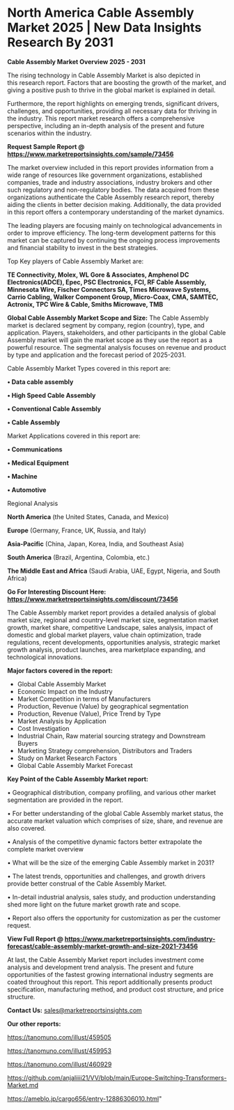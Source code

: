 # North America Cable Assembly Market 2025 | New Data Insights Research By 2031

<Strong> Cable Assembly Market Overview 2025 - 2031</strong>

The rising technology in Cable Assembly Market is also depicted in this research report. Factors that are boosting the growth of the market, and giving a positive push to thrive in the global market is explained in detail.

Furthermore, the report highlights on emerging trends, significant drivers, challenges, and opportunities, providing all necessary data for thriving in the industry. This report market research offers a comprehensive perspective, including an in-depth analysis of the present and future scenarios within the industry.

<strong>Request Sample Report @ <a href=https://www.marketreportsinsights.com/sample/73456>https://www.marketreportsinsights.com/sample/73456</a></strong>

The market overview included in this report provides information from a wide range of resources like government organizations, established companies, trade and industry associations, industry brokers and other such regulatory and non-regulatory bodies. The data acquired from these organizations authenticate the Cable Assembly research report, thereby aiding the clients in better decision making. Additionally, the data provided in this report offers a contemporary understanding of the market dynamics.

The leading players are focusing mainly on technological advancements in order to improve efficiency. The long-term development patterns for this market can be captured by continuing the ongoing process improvements and financial stability to invest in the best strategies.

Top Key players of Cable Assembly Market are:

<strong>TE Connectivity, Molex, WL Gore & Associates, Amphenol DC Electronics(ADCE), Epec, PSC Electronics, FCI, RF Cable Assembly, Minnesota Wire, Fischer Connectors SA, Times Microwave Systems, Carrio Cabling, Walker Component Group, Micro-Coax, CMA, SAMTEC, Actronix, TPC Wire & Cable, Smiths Microwave, TMB</strong>

<strong><b>Global Cable Assembly Market Scope and Size:</b></strong>
The Cable Assembly market is declared segment by company, region (country), type, and application. Players, stakeholders, and other participants in the global Cable Assembly market will gain the market scope as they use the report as a powerful resource. The segmental analysis focuses on revenue and product by type and application and the forecast period of 2025-2031.

Cable Assembly Market Types covered in this report are:

<strong>• Data cable assembly

• High Speed Cable Assembly

• Conventional Cable Assembly

• Cable Assembly</strong>

Market Applications covered in this report are:

<strong>• Communications

• Medical Equipment

• Machine

• Automotive</strong> 

Regional Analysis

<strong>North America</strong> (the United States, Canada, and Mexico)

<strong>Europe</strong> (Germany, France, UK, Russia, and Italy)

<strong>Asia-Pacific</strong> (China, Japan, Korea, India, and Southeast Asia)

<strong>South America</strong> (Brazil, Argentina, Colombia, etc.)

<strong>The Middle East and Africa</strong> (Saudi Arabia, UAE, Egypt, Nigeria, and South Africa)

<strong>Go For Interesting Discount Here: <a href=https://www.marketreportsinsights.com/discount/73456>https://www.marketreportsinsights.com/discount/73456</a></strong>

The Cable Assembly market report provides a detailed analysis of global market size, regional and country-level market size, segmentation market growth, market share, competitive Landscape, sales analysis, impact of domestic and global market players, value chain optimization, trade regulations, recent developments, opportunities analysis, strategic market growth analysis, product launches, area marketplace expanding, and technological innovations.

<strong><b>Major factors covered in the report:</b></strong>
<ul>
  <li>Global Cable Assembly Market </li>
  <li>Economic Impact on the Industry</li>
  <li>Market Competition in terms of Manufacturers</li>
  <li>Production, Revenue (Value) by geographical segmentation</li>
  <li>Production, Revenue (Value), Price Trend by Type</li>
  <li>Market Analysis by Application</li>
  <li>Cost Investigation</li>
  <li>Industrial Chain, Raw material sourcing strategy and Downstream Buyers</li>
  <li>Marketing Strategy comprehension, Distributors and Traders</li>
  <li>Study on Market Research Factors</li>
  <li>Global Cable Assembly Market Forecast</li>
</ul>

<strong><b>Key Point of the Cable Assembly Market report:</b></strong>

• Geographical distribution, company profiling, and various other market segmentation are provided in the report.

• For better understanding of the global Cable Assembly market status, the accurate market valuation which comprises of size, share, and revenue are also covered.

• Analysis of the competitive dynamic factors better extrapolate the complete market overview

• What will be the size of the emerging Cable Assembly market in 2031?

• The latest trends, opportunities and challenges, and growth drivers provide better construal of the Cable Assembly Market.

• In-detail industrial analysis, sales study, and production understanding shed more light on the future market growth rate and scope.

• Report also offers the opportunity for customization as per the customer request.

<strong><b>View Full Report @ <a href=https://www.marketreportsinsights.com/industry-forecast/cable-assembly-market-growth-and-size-2021-73456>https://www.marketreportsinsights.com/industry-forecast/cable-assembly-market-growth-and-size-2021-73456</a></b></strong>


At last, the Cable Assembly Market report includes investment come analysis and development trend analysis. The present and future opportunities of the fastest growing international industry segments are coated throughout this report. This report additionally presents product specification, manufacturing method, and product cost structure, and price structure.

<strong>Contact Us:</strong>
sales@marketreportsinsights.com

<strong>Our other reports:</strong>

<a href=https://tanomuno.com/illust/459505>https://tanomuno.com/illust/459505</a>

<a href=https://tanomuno.com/illust/459953>https://tanomuno.com/illust/459953</a>

<a href=https://tanomuno.com/illust/460929>https://tanomuno.com/illust/460929</a>

<a href=https://github.com/anjaliiii21/VV/blob/main/Europe-Switching-Transformers-Market.md>https://github.com/anjaliiii21/VV/blob/main/Europe-Switching-Transformers-Market.md</a>

<a href=https://ameblo.jp/cargo656/entry-12886306010.html>https://ameblo.jp/cargo656/entry-12886306010.html</a>"
